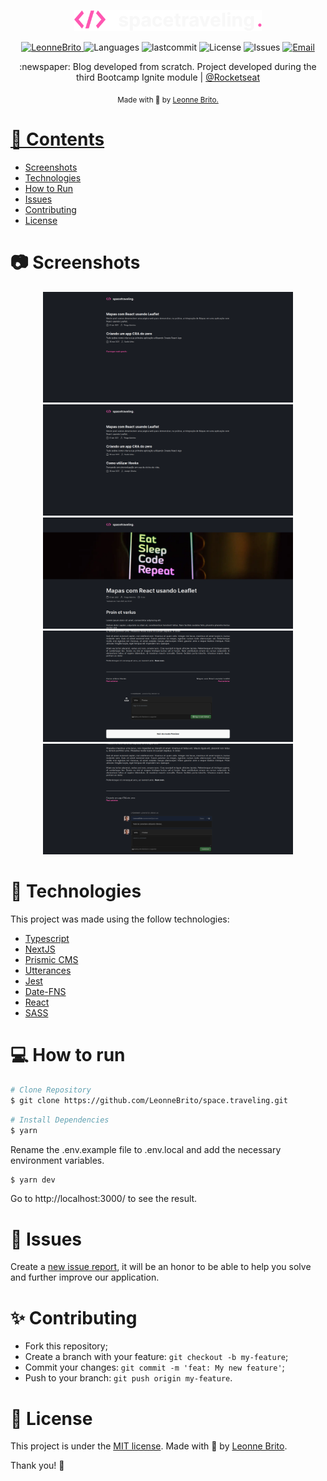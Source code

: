 <p align="center">
   <img src="./.github/Logo.svg" alt="Space Traveling" width="300"/>
</p>

<p align="center">
   <a href="https://www.linkedin.com/in/leonne-sousa-brito/">
      <img alt="LeonneBrito" src="https://img.shields.io/badge/-LeonneBrito-5965e0?style=flat&logo=Linkedin&logoColor=white" />
   </a>
  <img alt="Languages" src="https://img.shields.io/github/languages/count/LeonneBrito/space.traveling?color=%235963C5" />
  <img alt="lastcommit" src="https://img.shields.io/github/last-commit/LeonneBrito/space.traveling?color=%235761C3" />
  <img alt="License" src="https://img.shields.io/github/license/LeonneBrito/space.traveling?color=%235E69D7" />
  <img alt="Issues" src="https://img.shields.io/github/issues/LeonneBrito/space.traveling?color=%235965E0">
  <a href="mailto:britoleonne@gmail.com">
   <img alt="Email" src="https://img.shields.io/badge/-britoleonne%40gmail.com-%23525DCB" />
  </a>
</p>

<p align="center">
   :newspaper: Blog developed from scratch. Project developed during the third Bootcamp Ignite module | <a href="https://github.com/Rocketseat">@Rocketseat</a>
</p>

<div align="center">
  <sub> Made with 💖 by
    <a href="https://github.com/LeonneBrito">Leonne Brito.
  </sub>
</div>

# 📌 Contents

* [Screenshots](#camera-screenshot)
* [Technologies](#rocket-technologies)
* [How to Run](#computer-how-to-run)
* [Issues](#bug-issues)
* [Contributing](#sparkles-issues)
* [License](#page_facing_up-license)

# :camera: Screenshots
<div align="center">
   <img src="./.github/screen1.png" width="400px">
   <img src="./.github/screen2.png" width="400px">
   <img src="./.github/screen3.png" width="400px">
   <img src="./.github/screen4.png" width="400px">
   <img src="./.github/screen5.png" width="400px">
</div>

# :rocket: Technologies
This project was made using the follow technologies:

* [Typescript](https://www.typescriptlang.org/)
* [NextJS](https://nextjs.org/)
* [Prismic CMS](https://prismic.io/)
* [Utterances](https://utteranc.es/)
* [Jest](https://jestjs.io/pt-BR/)
* [Date-FNS](https://date-fns.org/)
* [React](https://reactjs.org/)
* [SASS](https://sass-lang.com/)

# :computer: How to run

```bash
# Clone Repository
$ git clone https://github.com/LeonneBrito/space.traveling.git
```

```bash
# Install Dependencies
$ yarn
```
Rename the .env.example file to .env.local and add the necessary environment variables.

```bash
$ yarn dev
```

Go to http://localhost:3000/ to see the result.

# :bug: Issues

Create a <a href="https://github.com/LeonneBrito/space.traveling/issues">new issue report</a>, it will be an honor to be able to help you solve and further improve our application.

# :sparkles: Contributing

- Fork this repository;
- Create a branch with your feature: `git checkout -b my-feature`;
- Commit your changes: `git commit -m 'feat: My new feature'`;
- Push to your branch: `git push origin my-feature`.

# :page_facing_up: License

This project is under the [MIT license](./LICENSE).
Made with 💖 by [Leonne Brito](https://www.linkedin.com/in/leonne-sousa-brito/).

Thank you! 🌠
